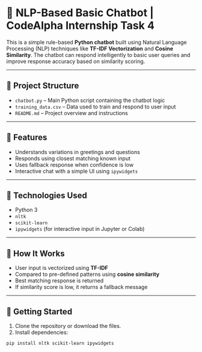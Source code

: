 # 🤖 NLP-Based Basic Chatbot | CodeAlpha Internship Task 4

This is a simple rule-based **Python chatbot** built using Natural Language Processing (NLP) techniques like **TF-IDF Vectorization** and **Cosine Similarity**. The chatbot can respond intelligently to basic user queries and improve response accuracy based on similarity scoring.

---

## 📁 Project Structure

- `chatbot.py` – Main Python script containing the chatbot logic
- `training_data.csv` – Data used to train and respond to user input
- `README.md` – Project overview and instructions

---

## 📌 Features

- Understands variations in greetings and questions
- Responds using closest matching known input
- Uses fallback response when confidence is low
- Interactive chat with a simple UI using `ipywidgets`

---

## 🔧 Technologies Used

- Python 3
- `nltk`
- `scikit-learn`
- `ipywidgets` (for interactive input in Jupyter or Colab)

---

## 🧠 How It Works

- User input is vectorized using **TF-IDF**
- Compared to pre-defined patterns using **cosine similarity**
- Best matching response is returned
- If similarity score is low, it returns a fallback message

---

## 🚀 Getting Started

1. Clone the repository or download the files.
2. Install dependencies:

```bash
pip install nltk scikit-learn ipywidgets
